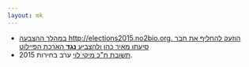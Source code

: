 ```yaml
---
layout: mk
---
```

* <i class="fa fa-newspaper-o"></i> [במהלך ההצבעה http://elections2015.no2bio.org. הוזעק להחליף את חבר סיעתו מאיר כהן ולהצביע **נגד** הארכת הפיילוט](https://archive.is/duySV#selection-3449.0-3449.96)
* <i class="fa fa-envelope"></i> [תשובת ח"כ מיקי לוי](http://elections2015.no2bio.org/docs/levimiki.png) ערב בחירות 2015.

